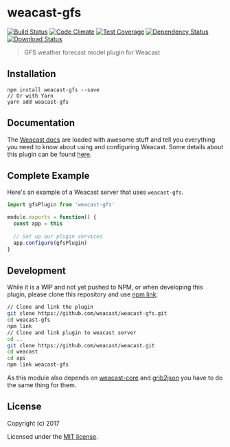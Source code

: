 # weacast-gfs

[![Build Status](https://travis-ci.org/weacast/weacast-gfs.png?branch=master)](https://travis-ci.org/weacast/weacast-gfs)
[![Code Climate](https://codeclimate.com/github/weacast/weacast-gfs/badges/gpa.svg)](https://codeclimate.com/github/weacast/weacast-gfs)
[![Test Coverage](https://codeclimate.com/github/weacast/weacast-gfs/badges/coverage.svg)](https://codeclimate.com/github/weacast/weacast-gfs/coverage)
[![Dependency Status](https://img.shields.io/david/weacast/weacast-gfs.svg?style=flat-square)](https://david-dm.org/weacast/weacast-gfs)
[![Download Status](https://img.shields.io/npm/dm/weacast-gfs.svg?style=flat-square)](https://www.npmjs.com/package/weacast-gfs)

> GFS weather forecast model plugin for Weacast

## Installation

```
npm install weacast-gfs --save
// Or with Yarn
yarn add weacast-gfs
```

## Documentation

The [Weacast docs](https://weacast.gitbooks.io/weacast-docs/) are loaded with awesome stuff and tell you everything you need to know about using and configuring Weacast. Some details about this plugin can be found [here](https://weacast.gitbooks.io/weacast-docs/api/PLUGIN.html#gfs).

## Complete Example

Here's an example of a Weacast server that uses `weacast-gfs`. 

```js
import gfsPlugin from 'weacast-gfs'

module.exports = function() {
  const app = this
  
  // Set up our plugin services
  app.configure(gfsPlugin)
}
```
## Development

While it is a WIP and not yet pushed to NPM, or when developing this plugin, please clone this repository and use [npm link](https://docs.npmjs.com/cli/link):

```bash
// Clone and link the plugin
git clone https://github.com/weacast/weacast-gfs.git
cd weacast-gfs
npm link
// Clone and link plugin to weacast server
cd ..
git clone https://github.com/weacast/weacast.git
cd weacast
cd api
npm link weacast-gfs
```

As this module also depends on [weacast-core](https://github.com/weacast/weacast-core) and [grib2json](https://github.com/weacast/grib2json) you have to do the same thing for them.

## License

Copyright (c) 2017

Licensed under the [MIT license](LICENSE).
